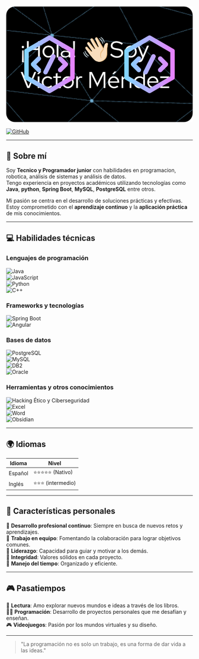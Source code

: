 ![Header](github-header-image.png)

[![GitHub](https://img.shields.io/badge/GitHub-Víctor%20Méndez-black?style=flat-square&logo=github)](https://github.com/Calatias7)  

---

## 🎯 Sobre mí  
Soy **Tecnico y Programador junior** con habilidades en programacion, robotica, análisis de sistemas y análisis de datos.  
Tengo experiencia en proyectos académicos utilizando tecnologías como **Java**, **python**, **Spring Boot**, **MySQL**, **PostgreSQL** entre otros.  

Mi pasión se centra en el desarrollo de soluciones prácticas y efectivas.  
Estoy comprometido con el **aprendizaje continuo** y la **aplicación práctica** de mis conocimientos.  

---


## 💻 Habilidades técnicas  
### Lenguajes de programación  
![Java](https://img.shields.io/badge/Java-ED8B00?style=flat-square&logo=openjdk&logoColor=white)  
![JavaScript](https://img.shields.io/badge/JavaScript-F7DF1E?style=flat-square&logo=javascript&logoColor=black)  
![Python](https://img.shields.io/badge/Python-3776AB?style=flat-square&logo=python&logoColor=white)  
![C++](https://img.shields.io/badge/C++-00599C?style=flat-square&logo=cplusplus&logoColor=white)  

### Frameworks y tecnologías  
![Spring Boot](https://img.shields.io/badge/Spring%20Boot-6DB33F?style=flat-square&logo=spring&logoColor=white)  
![Angular](https://img.shields.io/badge/Angular-DD0031?style=flat-square&logo=angular&logoColor=white)  

### Bases de datos  
![PostgreSQL](https://img.shields.io/badge/PostgreSQL-4169E1?style=flat-square&logo=postgresql&logoColor=white)  
![MySQL](https://img.shields.io/badge/MySQL-4479A1?style=flat-square&logo=mysql&logoColor=white)  
![DB2](https://img.shields.io/badge/DB2-0033A0?style=flat-square&logo=ibm&logoColor=white)  
![Oracle](https://img.shields.io/badge/Oracle-F80000?style=flat-square&logo=oracle&logoColor=white)  

### Herramientas y otros conocimientos  
![Hacking Ético y Ciberseguridad](https://img.shields.io/badge/Cybersecurity-000000?style=flat-square&logo=hackthebox&logoColor=white)  
![Excel](https://img.shields.io/badge/Excel-217346?style=flat-square&logo=microsoft-excel&logoColor=white)  
![Word](https://img.shields.io/badge/Word-2B579A?style=flat-square&logo=microsoft-word&logoColor=white)  
![Obsidian](https://img.shields.io/badge/Obsidian-483699?style=flat-square&logo=obsidian&logoColor=white)  

---

## 🌍 Idiomas  
| Idioma    | Nivel              |  
|-----------|--------------------|  
| Español   | ⭐⭐⭐⭐⭐ (Nativo)    |  
| Inglés    | ⭐⭐⭐ (intermedio)   |  

---

## 🌟 Características personales  
🔹 **Desarrollo profesional continuo**: Siempre en busca de nuevos retos y aprendizajes.  
🔹 **Trabajo en equipo**: Fomentando la colaboración para lograr objetivos comunes.  
🔹 **Liderazgo**: Capacidad para guiar y motivar a los demás.  
🔹 **Integridad**: Valores sólidos en cada proyecto.  
🔹 **Manejo del tiempo**: Organizado y eficiente.  

---

## 🎮 Pasatiempos  
🎯 **Lectura**: Amo explorar nuevos mundos e ideas a través de los libros.  
👨‍💻 **Programación**: Desarrollo de proyectos personales que me desafían y enseñan.  
🎮 **Videojuegos**: Pasión por los mundos virtuales y su diseño.  

---

> "La programación no es solo un trabajo, es una forma de dar vida a las ideas."
